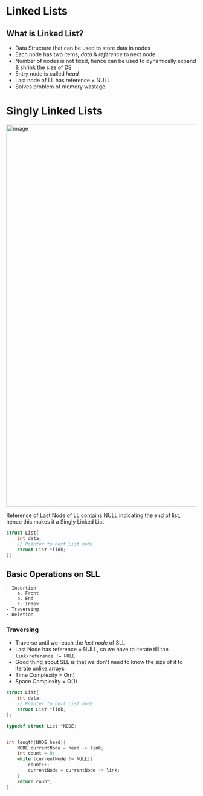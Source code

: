 # Linked Lists

## What is Linked List?

- Data Structure that can be used to store data in nodes
- Each node has two items, *data* & *reference* to next node
- Number of nodes is not fixed, hence can be used to dynamically expand & shrink the size of DS
- Entry node is called *head*
- Last node of LL has reference = NULL
- Solves problem of memory wastage


# Singly Linked Lists

<img width="1010" alt="image" src="https://user-images.githubusercontent.com/28825619/212460591-c67be464-1b88-473a-84d3-8e7017345694.png">



Reference of Last Node of LL contains NULL indicating the end of list, hence this makes it a Singly Linked List


```c
struct List{
    int data;
    // Pointer to next List node
    struct List *link;
};
```

## Basic Operations on SLL
    - Insertion
        a. Front
        b. End
        c. Index
    - Traversing 
    - Deletion

### Traversing

- Traverse until we reach the *last node* of SLL
- Last Node has reference = NULL, so we have to iterate till the ```link/reference != NULL```
- Good thing about SLL is that we don't need to know the size of it to iterate unlike arrays
- Time Complexity = O(n)
- Space Complexity = O(1)


```c
struct List{
    int data;
    // Pointer to next List node
    struct List *link;
};

typedef struct List *NODE;


int length(NODE head){
    NODE currentNode = head -> link;
    int count = 0;
    while (currentNode != NULL){
        count++;
        currentNode = currentNode -> link;
    }
    return count;
}
```
    
